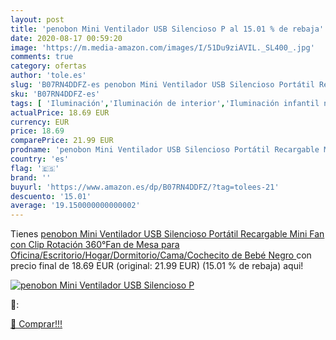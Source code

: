 ```yaml
---
layout: post
title: 'penobon Mini Ventilador USB Silencioso P al 15.01 % de rebaja'
date: 2020-08-17 00:59:20
image: 'https://m.media-amazon.com/images/I/51Du9ziAVIL._SL400_.jpg'
comments: true
category: ofertas
author: 'tole.es'
slug: 'B07RN4DDFZ-es penobon Mini Ventilador USB Silencioso Portátil Recargable...'
sku: 'B07RN4DDFZ-es'
tags: [ 'Iluminación','Iluminación de interior','Iluminación infantil nocturna','Lámparas e iluminación infantil','bebé', ]
actualPrice: 18.69 EUR
currency: EUR
price: 18.69
comparePrice: 21.99 EUR
prodname: 'penobon Mini Ventilador USB Silencioso Portátil Recargable Mini Fan con Clip Rotación 360°Fan de Mesa para Oficina/Escritorio/Hogar/Dormitorio/Cama/Cochecito de Bebé  Negro '
country: 'es'
flag: '🇪🇸'
brand: ''
buyurl: 'https://www.amazon.es/dp/B07RN4DDFZ/?tag=tolees-21'
descuento: '15.01'
average: '19.150000000000002'
---
```


Tienes [penobon Mini Ventilador USB Silencioso Portátil Recargable Mini Fan con Clip Rotación 360°Fan de Mesa para Oficina/Escritorio/Hogar/Dormitorio/Cama/Cochecito de Bebé  Negro ](https://www.amazon.es/dp/B07RN4DDFZ/?tag=tolees-21) con precio final de  18.69 EUR (original: 21.99 EUR) (15.01 %  de rebaja) aqui!

[![penobon Mini Ventilador USB Silencioso P](https://m.media-amazon.com/images/I/51Du9ziAVIL._SL400_.jpg)](https://www.amazon.es/dp/B07RN4DDFZ/?tag=tolees-21)

🔎:


[🛒 Comprar!!!](https://www.amazon.es/dp/B07RN4DDFZ/?tag=tolees-21)
